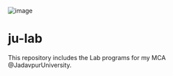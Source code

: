 ![image](https://github.com/GrimFighter/ju-lab/assets/75028962/5ea714b2-0a79-4cb0-abc3-49bccd0c34fc)

# ju-lab
This repository includes the Lab programs for my MCA @JadavpurUniversity. 
